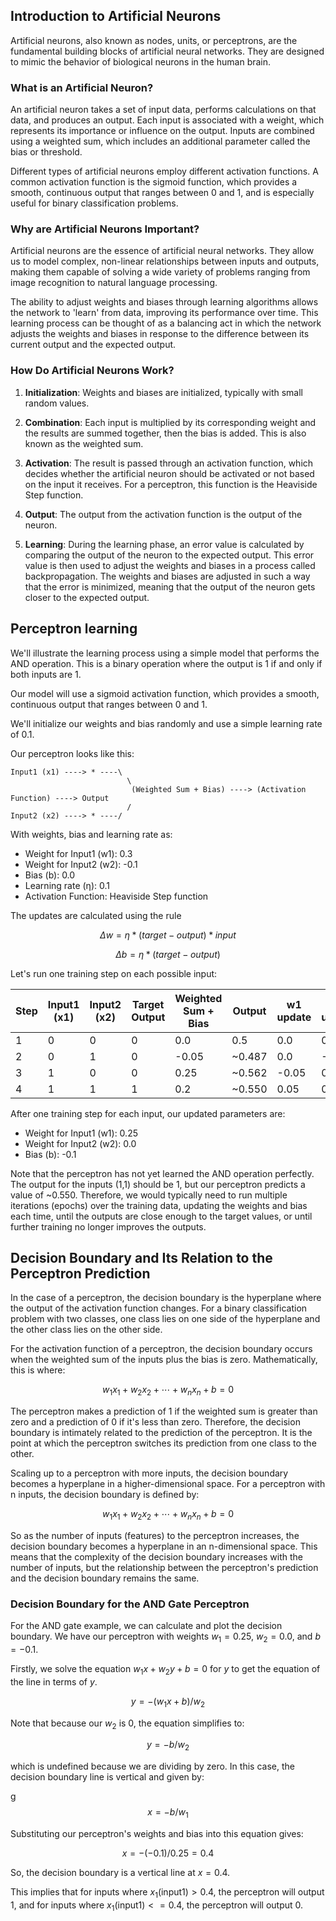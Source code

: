 ## Introduction to Artificial Neurons

Artificial neurons, also known as nodes, units, or perceptrons, are the fundamental building blocks of artificial neural networks. They are designed to mimic the behavior of biological neurons in the human brain.

### What is an Artificial Neuron?

An artificial neuron takes a set of input data, performs calculations on that data, and produces an output. Each input is associated with a weight, which represents its importance or influence on the output. Inputs are combined using a weighted sum, which includes an additional parameter called the bias or threshold.

Different types of artificial neurons employ different activation functions. A common activation function is the sigmoid function, which provides a smooth, continuous output that ranges between 0 and 1, and is especially useful for binary classification problems.

### Why are Artificial Neurons Important?

Artificial neurons are the essence of artificial neural networks. They allow us to model complex, non-linear relationships between inputs and outputs, making them capable of solving a wide variety of problems ranging from image recognition to natural language processing.

The ability to adjust weights and biases through learning algorithms allows the network to 'learn' from data, improving its performance over time. This learning process can be thought of as a balancing act in which the network adjusts the weights and biases in response to the difference between its current output and the expected output.

### How Do Artificial Neurons Work?

1. **Initialization**: Weights and biases are initialized, typically with small random values.

2. **Combination**: Each input is multiplied by its corresponding weight and the results are summed together, then the bias is added. This is also known as the weighted sum.

3. **Activation**: The result is passed through an activation function, which decides whether the artificial neuron should be activated or not based on the input it receives. For a perceptron, this function is the Heaviside Step function.

4. **Output**: The output from the activation function is the output of the neuron.

5. **Learning**: During the learning phase, an error value is calculated by comparing the output of the neuron to the expected output. This error value is then used to adjust the weights and biases in a process called backpropagation. The weights and biases are adjusted in such a way that the error is minimized, meaning that the output of the neuron gets closer to the expected output.

## Perceptron learning

We'll illustrate the learning process using a simple model that performs the AND operation. This is a binary operation where the output is 1 if and only if both inputs are 1.

Our model will use a sigmoid activation function, which provides a smooth, continuous output that ranges between 0 and 1.

We'll initialize our weights and bias randomly and use a simple learning rate of 0.1.

Our perceptron looks like this:

```
Input1 (x1) ----> * ----\
                          \
                           (Weighted Sum + Bias) ----> (Activation Function) ----> Output
                          /
Input2 (x2) ----> * ----/
```

With weights, bias and learning rate as:

- Weight for Input1 (w1): 0.3
- Weight for Input2 (w2): -0.1
- Bias (b): 0.0
- Learning rate (η): 0.1
- Activation Function: Heaviside Step function

The updates are calculated using the rule 

$$Δw = η * (target - output) * input$$

$$Δb = η * (target - output)$$

Let's run one training step on each possible input:

| Step | Input1 (x1) | Input2 (x2) | Target Output | Weighted Sum + Bias | Output  | w1 update | w2 update | b update |
|------|-------------|-------------|---------------|---------------------|---------|-----------|-----------|----------|
|  1   |     0       |     0       |      0        |         0.0         |  0.5    |    0.0    |    0.0    |  -0.05   |
|  2   |     0       |     1       |      0        |       -0.05         | ~0.487  |    0.0    |   -0.05   |  -0.05   |
|  3   |     1       |     0       |      0        |         0.25        | ~0.562  |   -0.05   |    0.0    |  -0.05   |
|  4   |     1       |     1       |      1        |         0.2         | ~0.550  |    0.05   |    0.05   |   0.05   |

After one training step for each input, our updated parameters are:

- Weight for Input1 (w1): 0.25
- Weight for Input2 (w2): 0.0
- Bias (b): -0.1

Note that the perceptron has not yet learned the AND operation perfectly. The output for the inputs (1,1) should be 1, but our perceptron predicts a value of ~0.550. Therefore, we would typically need to run multiple iterations (epochs) over the training data, updating the weights and bias each time, until the outputs are close enough to the target values, or until further training no longer improves the outputs.

## Decision Boundary and Its Relation to the Perceptron Prediction

In the case of a perceptron, the decision boundary is the hyperplane where the output of the activation function changes. For a binary classification problem with two classes, one class lies on one side of the hyperplane and the other class lies on the other side. 

For the activation function of a perceptron, the decision boundary occurs when the weighted sum of the inputs plus the bias is zero. Mathematically, this is where:

$$w_1x_1 + w_2x_2 + \cdots + w_nx_n + b = 0$$

The perceptron makes a prediction of 1 if the weighted sum is greater than zero and a prediction of 0 if it's less than zero. Therefore, the decision boundary is intimately related to the prediction of the perceptron. It is the point at which the perceptron switches its prediction from one class to the other.

Scaling up to a perceptron with more inputs, the decision boundary becomes a hyperplane in a higher-dimensional space. For a perceptron with n inputs, the decision boundary is defined by:

$$w_1x_1 + w_2x_2 + \cdots + w_nx_n + b = 0$$

So as the number of inputs (features) to the perceptron increases, the decision boundary becomes a hyperplane in an n-dimensional space. This means that the complexity of the decision boundary increases with the number of inputs, but the relationship between the perceptron's prediction and the decision boundary remains the same.

### Decision Boundary for the AND Gate Perceptron

For the AND gate example, we can calculate and plot the decision boundary. We have our perceptron with weights $w_1 = 0.25$, $w_2 = 0.0$, and $b = -0.1$.

Firstly, we solve the equation $w_1x + w_2y + b = 0$ for $y$ to get the equation of the line in terms of $y$.

$$y = -(w_1x + b) / w_2$$

Note that because our $w_2$ is 0, the equation simplifies to:

$$y = -b / w_2$$

which is undefined because we are dividing by zero. In this case, the decision boundary line is vertical and given by:

g$$x = -b / w_1$$

Substituting our perceptron's weights and bias into this equation gives:

$$x = -(-0.1) / 0.25 = 0.4$$

So, the decision boundary is a vertical line at $x = 0.4$. 

This implies that for inputs where $x_1 (\text{input1}) > 0.4$, the perceptron will output 1, and for inputs where $x_1 (\text{input1}) <= 0.4$, the perceptron will output 0.

